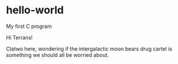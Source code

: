 # hello-world
My first C program

Hi Terrans!

Clatwo here, wondering if the intergalactic moon bears drug cartel is something we should all be worried about.
